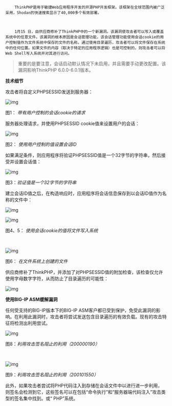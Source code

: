 		ThinkPHP是用于敏捷Web应用程序开发的开源PHP开发框架。该框架在全球范围内被广泛采用，Shodan的快速搜索显示了40,000多个有效部署。



		1月15 日，由供应商修补了ThinkPHP中的一个新漏洞。该漏洞使攻击者可以写入或覆盖系统中的任意文件。该漏洞的根本原因是会话管理功能，该会话管理功能使用会话cookie的用户控制值作为文件系统中保存的文件的名称。通过使用目录遍历，攻击者可以将文件保存在系统中的任何位置。如果文件的内容（取决于特定的应用程序逻辑）也是可控制的，则攻击者可以将Web Shell写入系统并对其进行访问。



>重要的是要注意，会话启动默认情况下未启用，并且需要手动更改配置。该漏洞影响ThinkPHP 6.0.0-6.0.1版本。



**技术细节**



攻击者将自定义PHPSESSID发送到服务器：

![img](https://devcentral.f5.com/servlet/servlet.ImageServer?id=0151T000003lUotQAE&oid=00D00000000hXqvEAE)

图1： *带有用户控制的会话cookie的请求*



服务器处理请求，并使用PHPSESSID cookie值来设置用户的会话：

![img](https://devcentral.f5.com/servlet/servlet.ImageServer?id=0151T000003lUouQAE&oid=00D00000000hXqvEAE)

图2： *使用用户控制的值设置会话ID*



﻿﻿﻿﻿﻿﻿﻿﻿﻿如果满足条件，则应用程序将验证PHPSESSID值是一个32字节的字符串，然后接受并设置会话值：

![img](https://devcentral.f5.com/servlet/servlet.ImageServer?id=0151T000003lUoyQAE&oid=00D00000000hXqvEAE)

图3：*验证值是一个32字节的字符串*



建立会话ID值之后，在构造响应时，应用程序将会话信息保存到以会话ID值作为名称的文件中：

![img](https://devcentral.f5.com/servlet/servlet.ImageServer?id=0151T000003lUp3QAE&oid=00D00000000hXqvEAE)



![img](https://devcentral.f5.com/servlet/servlet.ImageServer?id=0151T000003lUpIQAU&oid=00D00000000hXqvEAE)

图4、5： *使用会话cookie的值将文件写入系统*



﻿﻿﻿﻿﻿﻿

![img](https://devcentral.f5.com/servlet/servlet.ImageServer?id=0151T000003lUpNQAU&oid=00D00000000hXqvEAE)

图6： *在文件系统上创建的文件*



供应商修补了ThinkPHP，并添加了对PHPSESSID值的附加检查，该检查仅允许使用字母数字字符，从而防止了目录遍历的可能性： 



![img](https://devcentral.f5.com/servlet/servlet.ImageServer?id=0151T000003lUpSQAU&oid=00D00000000hXqvEAE)



**使用BIG-IP ASM缓解漏洞**

任何受支持的BIG-IP版本下的BIG-IP ASM客户都已受到保护，免受此漏洞的影响。在利用此漏洞时，攻击者将尝试发送包含目录遍历的有效负载。现有的攻击特征将检测出利用尝试。

![img](https://devcentral.f5.com/servlet/servlet.ImageServer?id=0151T000003lUpXQAU&oid=00D00000000hXqvEAE)

图8：*利用攻击签名阻止的利用（200000190）*

﻿﻿﻿

![img](https://devcentral.f5.com/servlet/servlet.ImageServer?id=0151T000003lUpcQAE&oid=00D00000000hXqvEAE)

图9：*利用攻击签名阻止的利用（200101550）*



此外，如果攻击者尝试将PHP代码注入到存储在会话文件中以进行进一步利用，则签名会检测到它，这些签名可以在包括“命令执行”和“服务器端代码注入”攻击类型的签名集中找到。或“ PHP”系统。

